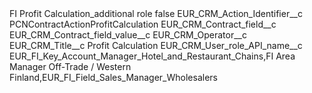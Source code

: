 <?xml version="1.0" encoding="UTF-8"?>
<CustomMetadata xmlns="http://soap.sforce.com/2006/04/metadata" xmlns:xsi="http://www.w3.org/2001/XMLSchema-instance" xmlns:xsd="http://www.w3.org/2001/XMLSchema">
    <label>FI Profit Calculation_additional role</label>
    <protected>false</protected>
    <values>
        <field>EUR_CRM_Action_Identifier__c</field>
        <value xsi:type="xsd:string">PCNContractActionProfitCalculation</value>
    </values>
    <values>
        <field>EUR_CRM_Contract_field__c</field>
        <value xsi:nil="true"/>
    </values>
    <values>
        <field>EUR_CRM_Contract_field_value__c</field>
        <value xsi:nil="true"/>
    </values>
    <values>
        <field>EUR_CRM_Operator__c</field>
        <value xsi:nil="true"/>
    </values>
    <values>
        <field>EUR_CRM_Title__c</field>
        <value xsi:type="xsd:string">Profit Calculation</value>
    </values>
    <values>
        <field>EUR_CRM_User_role_API_name__c</field>
        <value xsi:type="xsd:string">EUR_FI_Key_Account_Manager_Hotel_and_Restaurant_Chains,FI Area Manager Off-Trade /                       Western Finland,EUR_FI_Field_Sales_Manager_Wholesalers</value>
    </values>
</CustomMetadata>
